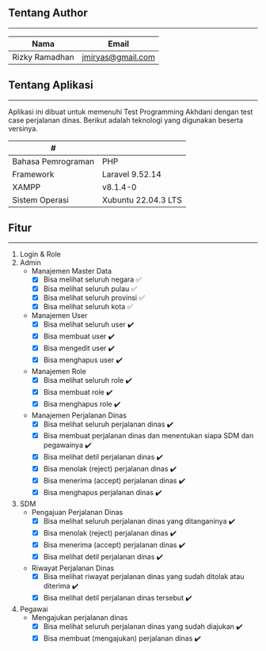 ## Tentang Author

---

| Nama | Email |
| ----------- | ----------- |
| Rizky Ramadhan | jmiryas@gmail.com |

## Tentang Aplikasi

---

Aplikasi ini dibuat untuk memenuhi Test Programming Akhdani dengan test case perjalanan dinas. Berikut adalah teknologi yang digunakan beserta versinya.

| # |  |
| ----------- | ----------- |
| Bahasa Pemrograman | PHP |
| Framework | Laravel 9.52.14 |
| XAMPP | v8.1.4-0 |
| Sistem Operasi | Xubuntu 22.04.3 LTS |

## Fitur

---

1. Login & Role
2. Admin
   - Manajemen Master Data
     - [x] Bisa melihat seluruh negara ✅
     - [x] Bisa melihat seluruh pulau ✅
     - [x] Bisa melihat seluruh provinsi ✅
     - [x] Bisa melihat seluruh kota ✅
   - Manajemen User
     - [x] Bisa melihat seluruh user ✔️
     - [x] Bisa membuat user ✔️
     - [x] Bisa mengedit user ✔️
     - [x] Bisa menghapus user ✔️
   - Manajemen Role
     - [x] Bisa melihat seluruh role ✔️
     - [x] Bisa membuat role ✔️
     - [x] Bisa menghapus role ✔️
   - Manajemen Perjalanan Dinas 
     - [x] Bisa melihat seluruh perjalanan dinas ✔️
     - [x] Bisa membuat perjalanan dinas dan menentukan siapa SDM dan pegawainya ✔️
     - [x] Bisa melihat detil perjalanan dinas ✔️
     - [x] Bisa menolak (reject) perjalanan dinas ✔️
     - [x] Bisa menerima (accept) perjalanan dinas ✔️
     - [x] Bisa menghapus perjalanan dinas ✔️     
3. SDM
   - Pengajuan Perjalanan Dinas
     - [x] Bisa melihat seluruh perjalanan dinas yang ditanganinya ✔️
     - [x] Bisa menolak (reject) perjalanan dinas ✔️
     - [x] Bisa menerima (accept) perjalanan dinas ✔️
     - [x] Bisa melihat detil perjalanan dinas ✔️
   - Riwayat Perjalanan Dinas
     - [x] Bisa melihat riwayat perjalanan dinas yang sudah ditolak atau diterima ✔️
     - [x] Bisa melihat detil perjalanan dinas tersebut ✔️
4. Pegawai
   - Mengajukan perjalanan dinas
     - [x] Bisa melihat seluruh perjalanan dinas yang sudah diajukan ✔️
     - [x] Bisa membuat (mengajukan) perjalanan dinas ✔️
